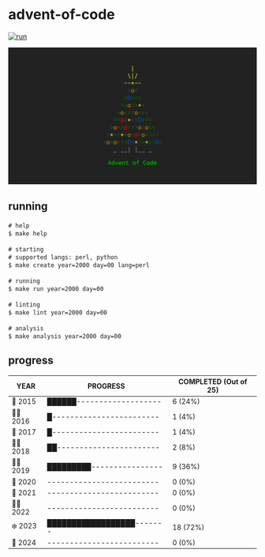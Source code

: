 # advent-of-code

[![run](https://github.com/matheusaraujo/advent-of-code/actions/workflows/run.yaml/badge.svg?branch=2024)](https://github.com/matheusaraujo/advent-of-code/actions/workflows/run.yaml)

![AOC](docs/logo.png)

## running

``` {.bash}
# help
$ make help

# starting
# supported langs: perl, python
$ make create year=2000 day=00 lang=perl

# running
$ make run year=2000 day=00

# linting
$ make lint year=2000 day=00

# analysis
$ make analysis year=2000 day=00
```

## progress

<!-- progress-begin -->

| YEAR          | PROGRESS                      | COMPLETED (Out of 25) |
|---------------|-------------------------------|-----------------------|
| 🎅 2015 | ██████------------------- | 6 (24%) |
| 👨‍💻 2016 | █------------------------ | 1 (4%) |
| 🎅 2017 | █------------------------ | 1 (4%) |
| 👨‍💻 2018 | ██----------------------- | 2 (8%) |
| 🧑‍💻 2019 | █████████---------------- | 9 (36%) |
| 🎉 2020 | ------------------------- | 0 (0%) |
| 🎁 2021 | ------------------------- | 0 (0%) |
| 🧑‍💻 2022 | ------------------------- | 0 (0%) |
| ❄️ 2023 | ██████████████████------- | 18 (72%) |
| 🎉 2024 | ------------------------- | 0 (0%) |
<!-- progress-end -->
